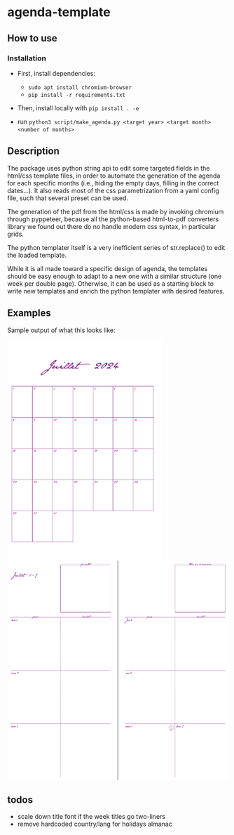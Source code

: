 # agenda-template

## How to use

### Installation

* First, install dependencies:
    * `sudo apt install chromium-browser`
    * `pip install -r requirements.txt`

* Then, install locally with `pip install . -e`
* run `python3 script/make_agenda.py <target year> <target month> <number of months>`

## Description

The package uses python string api to edit some targeted fields in the html/css template files, in order to automate the generation of the agenda for each specific months (i.e., hiding the empty days, filling in the correct dates...). It also reads most of the css parametrization from a yaml config file, such that several preset can be used.

The generation of the pdf from the html/css is made by invoking chromium through pyppeteer, because all the python-based html-to-pdf converters library we found out there do no handle modern css syntax, in particular grids.

The python templater itself is a very inefficient series of str.replace() to edit the loaded template.

While it is all made toward a specific design of agenda, the templates should be easy enough to adapt to a new one with a similar structure (one week per double page).
Otherwise, it can be used as a starting block to write new templates and enrich the python templater with desired features.

## Examples

Sample output of what this looks like:

<img src="ressources/sample_month.png" alt="month sample" height="500"/>
<img src="ressources/sample_week.png" alt="month week" height="500"/>

## todos

* scale down title font if the week titles go two-liners
* remove hardcoded country/lang for holidays almanac
